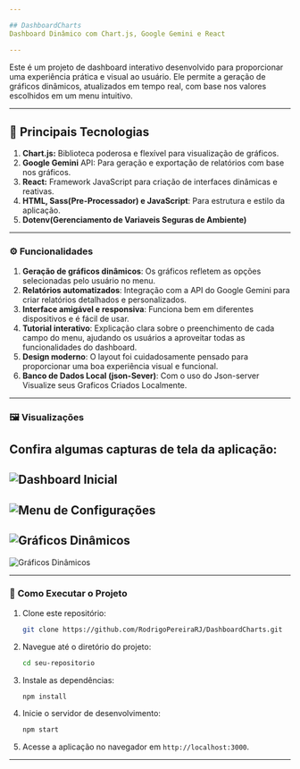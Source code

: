 ```yaml
---

## DashboardCharts
Dashboard Dinâmico com Chart.js, Google Gemini e React

---
```


Este é um projeto de dashboard interativo desenvolvido para proporcionar uma experiência prática e visual ao usuário.
Ele permite a geração de gráficos dinâmicos, atualizados em tempo real, com base nos valores escolhidos em um menu intuitivo.

---

🚀 Principais Tecnologias
---
1. **Chart.js:** Biblioteca poderosa e flexível para visualização de gráficos.
2. **Google Gemini** API: Para geração e exportação de relatórios com base nos gráficos.
3. **React:** Framework JavaScript para criação de interfaces dinâmicas e reativas.
4. **HTML, Sass(Pre-Processador) e JavaScript**: Para estrutura e estilo da aplicação.
5. **Dotenv(Gerenciamento de Variaveis Seguras de Ambiente)**

---

### ⚙️ **Funcionalidades**
1. **Geração de gráficos dinâmicos**: Os gráficos refletem as opções selecionadas pelo usuário no menu.
2. **Relatórios automatizados**: Integração com a API do Google Gemini para criar relatórios detalhados e personalizados.
3. **Interface amigável e responsiva**: Funciona bem em diferentes dispositivos e é fácil de usar.
4. **Tutorial interativo**: Explicação clara sobre o preenchimento de cada campo do menu, ajudando os usuários a aproveitar todas as funcionalidades do dashboard.
5. **Design moderno**: O layout foi cuidadosamente pensado para proporcionar uma boa experiência visual e funcional.
6. **Banco de Dados Local (json-Sever)**: Com o uso do Json-server Visualize seus Graficos Criados Localmente.

---

### 🖼️ **Visualizações**
Confira algumas capturas de tela da aplicação:  
--
![Dashboard Inicial](https://i.ibb.co/Tc7c0M3/Captura-de-tela-2024-12-16-114610.png)  
--
![Menu de Configurações](https://i.ibb.co/4JYB80K/Captura-de-tela-2024-12-16-114924.png)  
--
![Gráficos Dinâmicos](https://i.ibb.co/Y3Rj7CN/Captura-de-tela-2024-12-16-115420.png)
--
![Gráficos Dinâmicos](https://i.ibb.co/qdhmKLx/Captura-de-tela-2024-12-16-123539.png)  

---

### 📖 **Como Executar o Projeto**
1. Clone este repositório:  
   ```bash
   git clone https://github.com/RodrigoPereiraRJ/DashboardCharts.git
   ```
2. Navegue até o diretório do projeto:  
   ```bash
   cd seu-repositorio
   ```
3. Instale as dependências:  
   ```bash
   npm install
   ```
4. Inicie o servidor de desenvolvimento:  
   ```bash
   npm start
   ```
5. Acesse a aplicação no navegador em `http://localhost:3000`.

---
